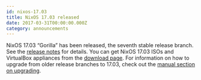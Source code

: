 ```yaml
---
id: nixos-17.03
title: NixOS 17.03 released 
date: 2017-03-31T00:00:00.000Z
category: announcements
---
```

NixOS 17.03 “Gorilla” has been released, the seventh stable release branch. See the [release notes](/manual/nixos/stable/release-notes.html#sec-release-17.03) for details. You can get NixOS 17.03 ISOs and VirtualBox appliances from the [download page](/download.html). For information on how to upgrade from older release branches to 17.03, check out the [manual section on upgrading](/manual/nixos/stable/index.html#sec-upgrading).
